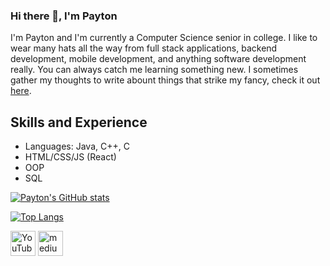 ### Hi there 👋, I'm Payton

I'm Payton and I'm currently a Computer Science senior in college. I like to wear many hats all the way from full stack applications, backend development, mobile development, and anything software development really. You can always catch me learning something new. I sometimes gather my thoughts to write abount things that strike my fancy, check it out [here](https://medium.com/@JabariD "here").

## Skills and Experience
* Languages: Java, C++, C
* HTML/CSS/JS (React)
* OOP
* SQL

[![Payton's GitHub stats](https://github-readme-stats.vercel.app/api?username=jabarid&count_private=true&theme=cobalt)](https://github.com/anuraghazra/github-readme-stats)

[![Top Langs](https://github-readme-stats.vercel.app/api/top-langs/?username=jabarid&theme=cobalt)](https://github.com/anuraghazra/github-readme-stats)

[<img src='https://cdn.jsdelivr.net/npm/simple-icons@3.0.1/icons/youtube.svg' alt='YouTube' height='40'>](https://www.youtube.com/channel/UCxhUW6cZDuHg3z9SAy6Fdew)  [<img src='https://cdn.jsdelivr.net/npm/simple-icons@3.0.1/icons/medium.svg' alt='medium' height='40'>](https://medium.com/@JabariD)  


